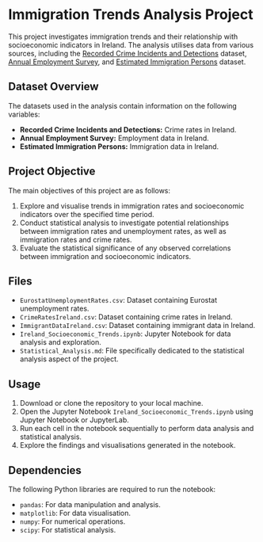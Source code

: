 # Immigration Trends Analysis Project

This project investigates immigration trends and their relationship with socioeconomic indicators in Ireland. The analysis utilises data from various sources, including the [Recorded Crime Incidents and Detections](https://data.gov.ie/dataset/rcd06-recorded-crime-incidents-detections-detection-and-crime-rates/resource/c9043e3e-f687-4c1e-a63a-d7eb8b0d64b6) dataset, [Annual Employment Survey](https://data.gov.ie/dataset/annual-employment-survey), and [Estimated Immigration Persons](https://data.gov.ie/dataset/pea24-estimated-immigration-persons-in-april) dataset.

## Dataset Overview

The datasets used in the analysis contain information on the following variables:

- **Recorded Crime Incidents and Detections:** Crime rates in Ireland.
- **Annual Employment Survey:** Employment data in Ireland.
- **Estimated Immigration Persons:** Immigration data in Ireland.

## Project Objective

The main objectives of this project are as follows:

1. Explore and visualise trends in immigration rates and socioeconomic indicators over the specified time period.
2. Conduct statistical analysis to investigate potential relationships between immigration rates and unemployment rates, as well as immigration rates and crime rates.
3. Evaluate the statistical significance of any observed correlations between immigration and socioeconomic indicators.

## Files

- `EurostatUnemploymentRates.csv`: Dataset containing Eurostat unemployment rates.
- `CrimeRatesIreland.csv`: Dataset containing crime rates in Ireland.
- `ImmigrantDataIreland.csv`: Dataset containing immigrant data in Ireland.
- `Ireland_Socioeconomic_Trends.ipynb`: Jupyter Notebook for data analysis and exploration.
- `Statistical_Analysis.md`: File specifically dedicated to the statistical analysis aspect of the project.

## Usage

1. Download or clone the repository to your local machine.
2. Open the Jupyter Notebook `Ireland_Socioeconomic_Trends.ipynb` using Jupyter Notebook or JupyterLab.
3. Run each cell in the notebook sequentially to perform data analysis and statistical analysis.
4. Explore the findings and visualisations generated in the notebook.

## Dependencies

The following Python libraries are required to run the notebook:

- `pandas`: For data manipulation and analysis.
- `matplotlib`: For data visualisation.
- `numpy`: For numerical operations.
- `scipy`: For statistical analysis.
